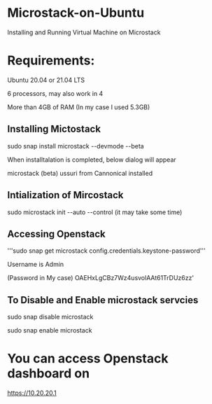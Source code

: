 # Microstack-on-Ubuntu
Installing and Running Virtual Machine on Microstack

# Requirements:
Ubuntu 20.04 or 21.04 LTS 

6 processors, may also work in 4

More than 4GB of RAM (In my case I used 5.3GB)

## Installing Mictostack
sudo snap install microstack --devmode --beta

When installtalation is completed, below dialog will appear

microstack (beta) ussuri from Cannonical installed

## Intialization of Mircostack
sudo microstack init --auto --control  (it may take some time)

## Accessing Openstack
'''sudo snap get microstack config.credentials.keystone-password'''

Username is Admin

(Password in My case)
OAEHxLgCBz7Wz4usvolAAt61TrDUz6zz'

## To Disable and Enable microstack servcies
sudo snap disable microstack

sudo snap enable microstack

# You can access Openstack dashboard on

https://10.20.20.1
